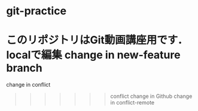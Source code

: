 # git-practice
このリポジトリはGit動画講座用です．
localで編集
change in new-feature branch
=======
change in conflict
>>>>>>> conflict
change in Github
change in conflict-remote